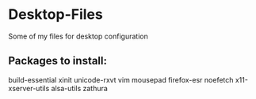 # Desktop-Files
Some of my files for desktop configuration


## Packages to install:
build-essential
xinit
unicode-rxvt
vim
mousepad
firefox-esr
noefetch
x11-xserver-utils
alsa-utils
zathura

